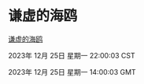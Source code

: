 # 谦虚的海鸥
[谦虚的海鸥](http://219.139.199.210:56308/qxdho/course/base/hotlink/index.php)

2023年 12月 25日 星期一 22:00:03 CST

2023年 12月 25日 星期一 14:00:03 GMT
